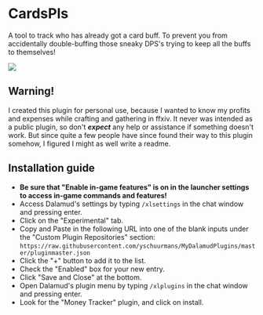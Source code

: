 # CardsPls
A tool to track who has already got a card buff. To prevent you from accidentally double-buffing those sneaky DPS's trying to keep all the buffs to themselves!

![](res/cardspls.gif)

## Warning!
I created this plugin for personal use, because I wanted to know my profits and expenses while crafting and gathering in ffxiv. It never was intended as a public plugin, so don't _**expect**_ any help or assistance if something doesn't work. But since quite a few people have since found their way to this plugin somehow, I figured I might as well write a readme.

## Installation guide
* **Be sure that "Enable in-game features" is on in the launcher settings to access in-game commands and features!**
* Access Dalamud's settings by typing `/xlsettings` in the chat window and pressing enter.
* Click on the "Experimental" tab.
* Copy and Paste in the following URL into one of the blank inputs under the "Custom Plugin Repositories" section: `https://raw.githubusercontent.com/yschuurmans/MyDalamudPlugins/master/pluginmaster.json`
* Click the "+" button to add it to the list.
* Check the "Enabled" box for your new entry.
* Click "Save and Close" at the bottom.
* Open Dalamud's plugin menu by typing `/xlplugins` in the chat window and pressing enter.
* Look for the "Money Tracker" plugin, and click on install.
